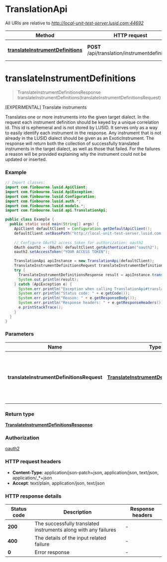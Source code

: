 # TranslationApi

All URIs are relative to *http://local-unit-test-server.lusid.com:44692*

Method | HTTP request | Description
------------- | ------------- | -------------
[**translateInstrumentDefinitions**](TranslationApi.md#translateInstrumentDefinitions) | **POST** /api/translation/instrumentdefinitions | [EXPERIMENTAL] Translate instruments


<a name="translateInstrumentDefinitions"></a>
# **translateInstrumentDefinitions**
> TranslateInstrumentDefinitionsResponse translateInstrumentDefinitions(translateInstrumentDefinitionsRequest)

[EXPERIMENTAL] Translate instruments

Translates one or more instruments into the given target dialect.                In the request each instrument definition should be keyed by a unique correlation id. This id is ephemeral  and is not stored by LUSID. It serves only as a way to easily identify each instrument in the response.                Any instrument that is not already in the LUSID dialect should be given as an ExoticInstrument.                The response will return both the collection of successfully translated instruments in the target dialect,  as well as those that failed.  For the failures a reason will be provided explaining why the instrument could not be updated or inserted.

### Example
```java
// Import classes:
import com.finbourne.lusid.ApiClient;
import com.finbourne.lusid.ApiException;
import com.finbourne.lusid.Configuration;
import com.finbourne.lusid.auth.*;
import com.finbourne.lusid.models.*;
import com.finbourne.lusid.api.TranslationApi;

public class Example {
  public static void main(String[] args) {
    ApiClient defaultClient = Configuration.getDefaultApiClient();
    defaultClient.setBasePath("http://local-unit-test-server.lusid.com:44692");
    
    // Configure OAuth2 access token for authorization: oauth2
    OAuth oauth2 = (OAuth) defaultClient.getAuthentication("oauth2");
    oauth2.setAccessToken("YOUR ACCESS TOKEN");

    TranslationApi apiInstance = new TranslationApi(defaultClient);
    TranslateInstrumentDefinitionsRequest translateInstrumentDefinitionsRequest = {"instruments":{"myFavouriteInstrument":{"instrumentFormat":{"sourceSystem":"someSource","vendor":"someVendor","version":"someVersion"},"content":"{\"InstrumentContentShouldBeGivenAsAJsonString\": \"OrAnXmlString\"}","instrumentType":"ExoticInstrument"},"myFavouriteLusidInstrument":{"startDate":"2018-01-01T00:00:00.0000000+00:00","maturityDate":"2019-01-01T00:00:00.0000000+00:00","domAmount":1,"domCcy":"GBP","fgnAmount":-1.5,"fgnCcy":"USD","refSpotRate":1.5,"isNdf":false,"fixingDate":"0001-01-01T00:00:00.0000000+00:00","instrumentType":"FxForward"}},"dialect":"targetDialect"}; // TranslateInstrumentDefinitionsRequest | The definitions of the instruments to translate along with the target dialect.
    try {
      TranslateInstrumentDefinitionsResponse result = apiInstance.translateInstrumentDefinitions(translateInstrumentDefinitionsRequest);
      System.out.println(result);
    } catch (ApiException e) {
      System.err.println("Exception when calling TranslationApi#translateInstrumentDefinitions");
      System.err.println("Status code: " + e.getCode());
      System.err.println("Reason: " + e.getResponseBody());
      System.err.println("Response headers: " + e.getResponseHeaders());
      e.printStackTrace();
    }
  }
}
```

### Parameters

Name | Type | Description  | Notes
------------- | ------------- | ------------- | -------------
 **translateInstrumentDefinitionsRequest** | [**TranslateInstrumentDefinitionsRequest**](TranslateInstrumentDefinitionsRequest.md)| The definitions of the instruments to translate along with the target dialect. |

### Return type

[**TranslateInstrumentDefinitionsResponse**](TranslateInstrumentDefinitionsResponse.md)

### Authorization

[oauth2](../README.md#oauth2)

### HTTP request headers

 - **Content-Type**: application/json-patch+json, application/json, text/json, application/_*+json
 - **Accept**: text/plain, application/json, text/json

### HTTP response details
| Status code | Description | Response headers |
|-------------|-------------|------------------|
**200** | The successfully translated instruments along with any failures |  -  |
**400** | The details of the input related failure |  -  |
**0** | Error response |  -  |


